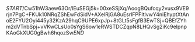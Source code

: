 $START$/Cw51hW3aew63Or/lEuSEGj5k+00xeSSjXq/AoogBQufcqy2vusx9VE9rjn7PgC+FKUk10NRqZShEwFdSidV+AXelRjGA8uEsrlFPFItlvwY4niEhyptXtAnoE2FYU2Oyi445y32KzA29hqC9UPE6xpJp+8tGLt5sFgfB3EwTSj+QBEfZYhm2dVTnbSpj+vVKwCLsUo0sYgS6ow1eRWSTDCZqpN8LHQvSg2iKc9eIpnpKAoGkXUG0gBwh6hqozSw$END$